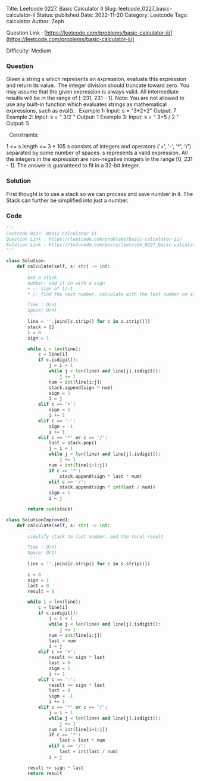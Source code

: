 Title: Leetcode 0227. Basic Calculator II
Slug: leetcode_0227_basic-calculator-ii
Status: published
Date: 2022-11-20
Category: Leetcode
Tags: calculator
Author: Zeph

Question Link : [https://leetcode.com/problems/basic-calculator-ii/](https://leetcode.com/problems/basic-calculator-ii/)

Difficulty: Medium

### Question
Given a string s which represents an expression, evaluate this expression and return its value. 
The integer division should truncate toward zero.
You may assume that the given expression is always valid. All intermediate results will be in the range of [-231, 231 - 1].
Note: You are not allowed to use any built-in function which evaluates strings as mathematical expressions, such as eval().
 
Example 1:
Input: s = "3+2*2"
Output: 7
Example 2:
Input: s = " 3/2 "
Output: 1
Example 3:
Input: s = " 3+5 / 2 "
Output: 5

 
Constraints:

1 <= s.length <= 3 * 105
s consists of integers and operators ('+', '-', '*', '/') separated by some number of spaces.
s represents a valid expression.
All the integers in the expression are non-negative integers in the range [0, 231 - 1].
The answer is guaranteed to fit in a 32-bit integer.

### Solution

First thought is to use a stack so we can process and save number in it. The Stack can further be simplified into just a number. 


### Code
```python
'''
Leetcode 0227. Basic Calculator II
Question Link : https://leetcode.com/problems/basic-calculator-ii/
Solution Link : https://tofucode.com/posts/leetcode_0227_basic-calculator-ii.html
'''

class Solution:
    def calculate(self, s: str) -> int:
        '''
        Use a stack
        number: add it in with a sign
        + -: sign of 1/-1
        * /: find the next number, calculate with the last number on stack, add back result

        Time : O(n)
        Space: O(n)
        '''
        line = ''.join([c.strip() for c in s.strip()])
        stack = []
        i = 0
        sign = 1

        while i < len(line):
            c = line[i]
            if c.isdigit():
                j = i + 1
                while j < len(line) and line[j].isdigit():
                    j += 1
                num = int(line[i:j])
                stack.append(sign * num)
                sign = 1
                i = j
            elif c == '+':
                sign = 1
                i += 1
            elif c == '-':
                sign = -1
                i += 1
            elif c == '*' or c == '/':
                last = stack.pop()
                j = i + 1
                while j < len(line) and line[j].isdigit():
                    j += 1
                num = int(line[i+1:j])
                if c == '*':
                    stack.append(sign * last * num)
                elif c == '/':
                    stack.append(sign * int(last / num))
                sign = 1
                i = j

        return sum(stack)

class SolutionImproved1:
    def calculate(self, s: str) -> int:
        '''
        simplify stack to last number, and the toral result

        Time : O(n)
        Space: O(1)
        '''
        line = ''.join([c.strip() for c in s.strip()])

        i = 0
        sign = 1
        last = 0
        result = 0

        while i < len(line):
            c = line[i]
            if c.isdigit():
                j = i + 1
                while j < len(line) and line[j].isdigit():
                    j += 1
                num = int(line[i:j])
                last = num
                i = j
            elif c == '+':
                result += sign * last
                last = 0
                sign = 1
                i += 1
            elif c == '-':
                result += sign * last
                last = 0
                sign = -1
                i += 1
            elif c == '*' or c == '/':
                j = i + 1
                while j < len(line) and line[j].isdigit():
                    j += 1
                num = int(line[i+1:j])
                if c == '*':
                    last = last * num
                elif c == '/':
                    last = int(last / num)
                i = j

        result += sign * last
        return result
```

